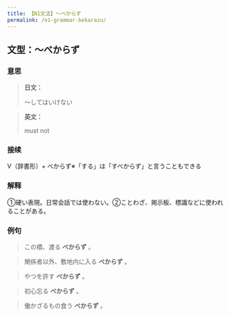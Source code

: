 ```yaml
---
title: 【N1文法】〜べからず
permalink: /n1-grammar-bekarazu/
---
```


## 文型：〜べからず

### 意思

> **日文：**
> 
> 〜してはいけない


> **英文：**
> 
> must not


### 接续

V（辞書形）+ べからず※「する」は「すべからず」と言うこともできる

### 解释

①硬い表現。日常会話では使わない。②ことわざ、掲示板、標識などに使われることがある。

### 例句

> この橋、渡る **べからず** 。

> 関係者以外、敷地内に入る **べからず** 。

> やつを許す **べからず** 。

> 初心忘る **べからず** 。

> 働かざるもの食う **べからず** 。

